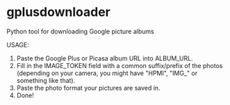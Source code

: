 gplusdownloader
===============

Python tool for downloading Google picture albums

USAGE:

1. Paste the Google Plus or Picasa album URL into ALBUM_URL.
2. Fill in the IMAGE_TOKEN field with a common suffix/prefix of the photos (depending on your camera, you might have "HPMI", "IMG_" or something like that).
3. Paste the photo format your pictures are saved in.
4. Done!
